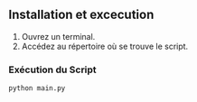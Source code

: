 ## Installation et excecution 

1. Ouvrez un terminal.
2. Accédez au répertoire où se trouve le script.

### Exécution du Script

```bash
python main.py
